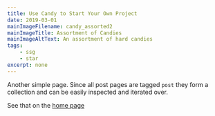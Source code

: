 ```yaml
---
title: Use Candy to Start Your Own Project
date: 2019-03-01
mainImageFilename: candy_assorted2
mainImageTitle: Assortment of Candies
mainImageAltText: An assortment of hard candies
tags:
    - ssg
    - star
excerpt: none
---
```

Another simple page. Since all post pages are tagged `post` they form a collection and can be easily inspected and iterated over. 

See that on the [home page](/)
